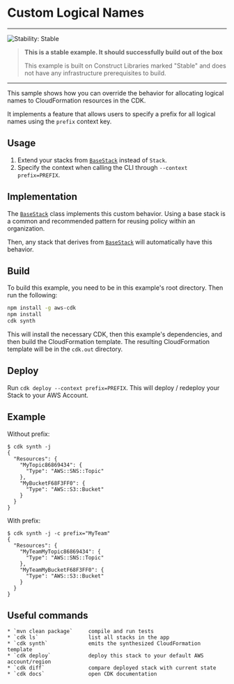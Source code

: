 # Custom Logical Names

<!--BEGIN STABILITY BANNER-->

---

![Stability: Stable](https://img.shields.io/badge/stability-Stable-success.svg?style=for-the-badge)

> **This is a stable example. It should successfully build out of the box**
>
> This example is built on Construct Libraries marked "Stable" and does not have any infrastructure prerequisites to build.

---
<!--END STABILITY BANNER-->

This sample shows how you can override the behavior for allocating logical names to CloudFormation resources in the CDK.

It implements a feature that allows users to specify a prefix for all logical names using the `prefix` context key.

## Usage

1. Extend your stacks from [`BaseStack`](src/main/java/com/myorg/BaseStack.java) instead of `Stack`.
2. Specify the context when calling the CLI through `--context prefix=PREFIX`.

## Implementation

The [`BaseStack`](src/main/java/com/myorg/BaseStack.java) class implements this custom behavior. Using a base stack is a
common and recommended pattern for reusing policy within an organization.

Then, any stack that derives from [`BaseStack`](src/main/java/com/myorg/BaseStack.java) will automatically have this
behavior.

## Build

To build this example, you need to be in this example's root directory. Then run the following:

```bash
npm install -g aws-cdk
npm install
cdk synth
```

This will install the necessary CDK, then this example's dependencies, and then build the CloudFormation template. The resulting CloudFormation template will be in the `cdk.out` directory.

## Deploy

Run `cdk deploy --context prefix=PREFIX`. This will deploy / redeploy your Stack to your AWS Account.

## Example

Without prefix:

```shell
$ cdk synth -j
{
  "Resources": {
    "MyTopic86869434": {
      "Type": "AWS::SNS::Topic"
    },
    "MyBucketF68F3FF0": {
      "Type": "AWS::S3::Bucket"
    }
  }
}
```

With prefix:

```shell
$ cdk synth -j -c prefix="MyTeam"
{
  "Resources": {
    "MyTeamMyTopic86869434": {
      "Type": "AWS::SNS::Topic"
    },
    "MyTeamMyBucketF68F3FF0": {
      "Type": "AWS::S3::Bucket"
    }
  }
}
```

## Useful commands

```
* `mvn clean package`     compile and run tests
* `cdk ls`                list all stacks in the app
* `cdk synth`             emits the synthesized CloudFormation template
* `cdk deploy`            deploy this stack to your default AWS account/region
* `cdk diff`              compare deployed stack with current state
* `cdk docs`              open CDK documentation
```
